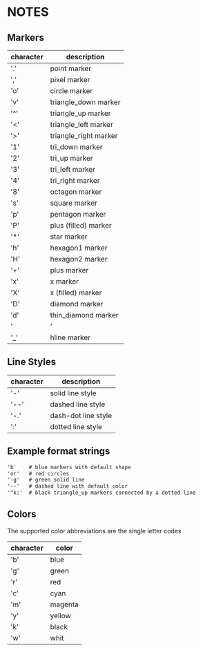 # NOTES

## Markers

| character | description |
| ------ | ------ |
| '.' | point marker |
| ',' | pixel marker |
| 'o' | circle marker |
| 'v' | triangle_down marker |
| '^' | triangle_up marker |
| '<' | triangle_left marker |
| '>' | triangle_right marker |
| '1' | tri_down marker |
| '2' | tri_up marker |
| '3' | tri_left marker |
| '4' | tri_right marker |
| '8' | octagon marker |
| 's' | square marker |
| 'p' | pentagon marker |
| 'P' | plus (filled) marker |
| '*' | star marker |
| 'h' | hexagon1 marker |
| 'H' | hexagon2 marker |
| '+' | plus marker |
| 'x' | x marker |
| 'X' | x (filled) marker |
| 'D' | diamond marker |
| 'd' | thin_diamond marker |
| '|' | vline marker |
| '_' | hline marker|

## Line Styles

| character | description |
| ------ | ------ |
| '-' | solid line style |
| '--' | dashed line style |
| '-.' | dash-dot line style |
| ':' | dotted line style |

## Example format strings

```markdown
'b'    # blue markers with default shape
'or'   # red circles
'-g'   # green solid line
'--'   # dashed line with default color
'^k:'  # black triangle_up markers connected by a dotted line
```

## Colors

The supported color abbreviations are the single letter codes

| character | color |
| ------ | ------ |
| 'b' | blue |
| 'g' | green |
| 'r' | red |
| 'c' | cyan |
| 'm' | magenta |
| 'y' | yellow |
| 'k' | black |
| 'w' | whit |
